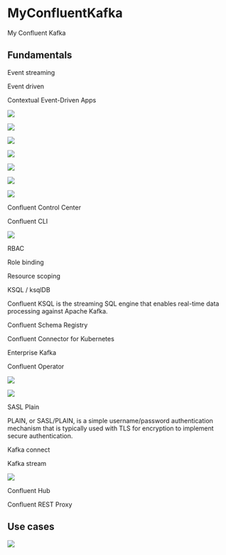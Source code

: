 # MyConfluentKafka

My Confluent Kafka

## Fundamentals

Event streaming

Event driven

Contextual Event-Driven Apps

![](image/README/001.png)

![](image/README/002.png)

![](image/README/003.png)

![](image/README/004.png)

![](image/README/005.png)

![](image/README/006.png)

![](image/README/007.png)

Confluent Control Center

Confluent CLI

![](image/README/008.png)

RBAC

Role binding

Resource scoping

KSQL / ksqlDB

Confluent KSQL is the streaming SQL engine that enables real-time data processing against Apache Kafka.

Confluent Schema Registry

Confluent Connector for Kubernetes

Enterprise Kafka

Confluent Operator

![](image/README/009.png)

![](image/README/010.png)

SASL Plain

PLAIN, or SASL/PLAIN, is a simple username/password authentication mechanism that is typically used with TLS for encryption to implement secure authentication.

Kafka connect

Kafka stream

![](image/README/011.png)

Confluent Hub

Confluent REST Proxy

## Use cases

![](image/README/use_case_01.png)

